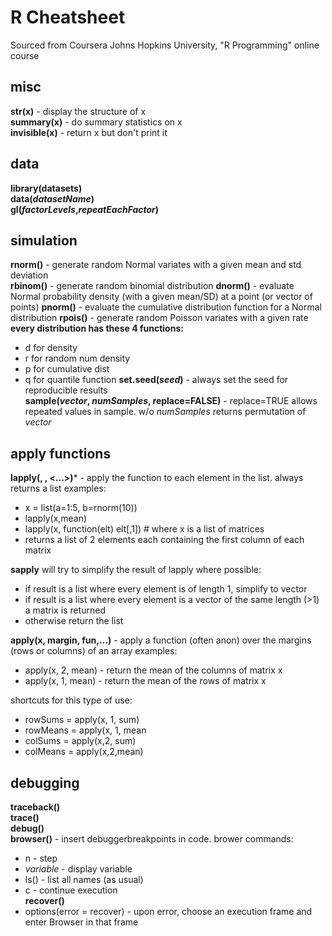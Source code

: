 R Cheatsheet
============

Sourced from Coursera Johns Hopkins University, "R Programming" online course

misc
----

**str(x)** - display the structure of x  
**summary(x)** - do summary statistics on x  
**invisible(x)** - return x but don't print it  

data
----
**library(datasets)**  
**data(_datasetName_)**  
**gl(_factorLevels_,_repeatEachFactor_)**  

simulation
----------
**rnorm()** - generate random Normal variates with a given mean and std deviation   
**rbinom()** - generate random binomial distribution
**dnorm()** - evaluate Normal probability density (with a given mean/SD) at a point (or vector of points)
**pnorm()** - evaluate the cumulative distribution function for a Normal distribution
**rpois()** - generate random Poisson variates with a given rate
**every distribution has these 4 functions:**  
  - d for density
  - r for random num density
  - p for cumulative dist
  - q for quantile function
**set.seed(_seed_)** - always set the seed for reproducible results  
**sample(_vector_, _numSamples_, replace=FALSE)** - replace=TRUE allows repeated values in sample. w/o _numSamples_ returns permutation of _vector_  

apply functions 
---------------
**lapply(<list>, <function>, <...>)*** - apply the function to each element in the list. always returns a list 
examples:
   - x = list(a=1:5, b=rnorm(10))
   - lapply(x,mean)  
   - lapply(x, function(elt) elt[,1])  # where x is a list of matrices  
   -   returns a list of 2 elements each containing the first column of each matrix

**sapply** will try to simplify the result of lapply where possible:
  - if result is a list where every element is of length 1, simplify to vector
  - if result is a list where every element is a vector of the same length (>1) a matrix is returned
  - otherwise return the list

**apply(x, margin, fun,...)** - apply a function (often anon) over the margins (rows or columns) of an array
examples:  
  - apply(x, 2, mean) - return the mean of the columns of matrix x
  - apply(x, 1, mean) - return the mean of the rows of matrix x

  shortcuts for this type of use:
  - rowSums = apply(x, 1, sum)
  - rowMeans = apply(x, 1, mean
  - colSums = apply(x,2, sum)
  - colMeans = apply(x,2,mean)

  debugging
  ---------

  **traceback()**  
  **trace()**  
  **debug()**  
  **browser()** - insert debuggerbreakpoints in code.  brower commands:
  - n - step
  - _variable_ - display variable
  - ls() - list all names (as usual)
  - c - continue execution  
  **recover()**
  - options(error = recover) - upon error, choose an execution frame and enter Browser in that frame
